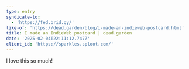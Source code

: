 ```yaml
---
type: entry
syndicate-to:
  - 'https://fed.brid.gy/'
like-of: 'https://dead.garden/blog/i-made-an-indieweb-postcard.html'
title: I made an IndieWeb postcard | dead.garden
date: '2025-02-04T22:11:12.747Z'
client_id: 'https://sparkles.sploot.com/'
---
```

I love this so much!
